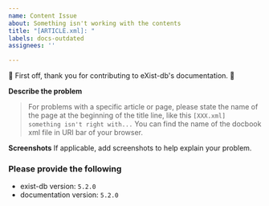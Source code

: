 ```yaml
---
name: Content Issue
about: Something isn't working with the contents
title: "[ARTICLE.xml]: "
labels: docs-outdated
assignees: ''

---
```


:balloon: First off, thank you for contributing to eXist-db's documentation. :balloon:

**Describe the problem**
> For problems with a specific article or page, please state the name of the page at the beginning of the title line, like this `[XXX.xml] something isn't right with...` You can find the name of the docbook xml file in URI bar of your browser.

**Screenshots**
If applicable, add screenshots to help explain your problem.


### Please provide the following
*   exist-db version: `5.2.0`
*   documentation version: `5.2.0`

